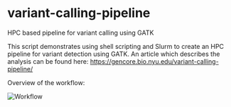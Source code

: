 # variant-calling-pipeline
HPC based pipeline for variant calling using GATK

This script demonstrates using shell scripting and Slurm to create an HPC pipeline for variant detection using GATK. An article which describes the analysis can be found here: https://gencore.bio.nyu.edu/variant-calling-pipeline/

Overview of the workflow:


![Workflow](https://gencore.bio.nyu.edu/wp-content/uploads/2016/03/VariantCallingWorkflow-Updated.jpg)
